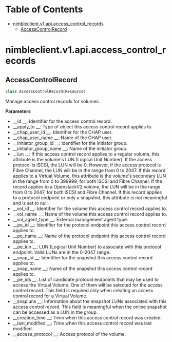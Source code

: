 # Table of Contents

* [nimbleclient.v1.api.access\_control\_records](#nimbleclient.v1.api.access_control_records)
  * [AccessControlRecord](#nimbleclient.v1.api.access_control_records.AccessControlRecord)

<a name="nimbleclient.v1.api.access_control_records"></a>
# nimbleclient.v1.api.access\_control\_records

<a name="nimbleclient.v1.api.access_control_records.AccessControlRecord"></a>
## AccessControlRecord

```python
class AccessControlRecord(Resource)
```

Manage access control records for volumes.

__Parameters__

- __id                   __: Identifier for the access control record.
- __apply_to             __: Type of object this access control record applies to.
- __chap_user_id         __: Identifier for the CHAP user.
- __chap_user_name       __: Name of the CHAP user.
- __initiator_group_id   __: Identifier for the initiator group.
- __initiator_group_name __: Name of the initiator group.
- __lun                  __: If this access control record applies to a regular volume, this attribute is the volume's LUN (Logical Unit Number). If the access protocol is iSCSI,
                       the LUN will be 0. However, if the access protocol is Fibre Channel, the LUN will be in the range from 0 to 2047. If this record applies to a Virtual
                       Volume, this attribute is the volume's secondary LUN in the range from 0 to 399999, for both iSCSI and Fibre Channel. If the record applies to a
                       OpenstackV2 volume, the LUN will be in the range from 0 to 2047, for both iSCSI and Fibre Channel. If this record applies to a protocol endpoint or only
                       a snapshot, this attribute is not meaningful and is set to null.
- __vol_id               __: Identifier for the volume this access control record applies to.
- __vol_name             __: Name of the volume this access control record applies to.
- __vol_agent_type       __: External management agent type.
- __pe_id                __: Identifier for the protocol endpoint this access control record applies to.
- __pe_name              __: Name of the protocol endpoint this access control record applies to.
- __pe_lun               __: LUN (Logical Unit Number) to associate with this protocol endpoint. Valid LUNs are in the 0-2047 range.
- __snap_id              __: Identifier for the snapshot this access control record applies to.
- __snap_name            __: Name of the snapshot this access control record applies to.
- __pe_ids               __: List of candidate protocol endpoints that may be used to access the Virtual Volume. One of them will be selected for the access control record. This
                       field is required only when creating an access control record for a Virtual Volume.
- __snapluns             __: Information about the snapshot LUNs associated with this access control record. This field is meaningful when the online snapshot can be accessed as a
                       LUN in the group.
- __creation_time        __: Time when this access control record was created.
- __last_modified        __: Time when this access control record was last modified.
- __access_protocol      __: Access protocol of the volume.

